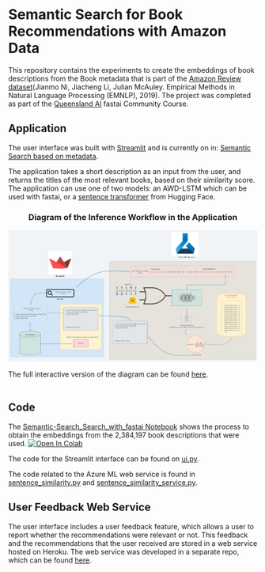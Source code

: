 # Semantic Search for Book Recommendations with Amazon Data

This repository contains the experiments to create the embeddings of book descriptions from the Book metadata that is part of the [Amazon Review dataset](https://nijianmo.github.io/amazon/index.html)(Jianmo Ni, Jiacheng Li, Julian McAuley. Empirical Methods in Natural Language Processing (EMNLP), 2019). The project was completed as part of the [Queensland AI](https://www.qldaihub.com/) fastai Community Course.

## Application

The user interface was built with [Streamlit](https://streamlit.io/) and is currently on in: [Semantic Search based on metadata](https://share.streamlit.io/adilsitos/semantic-search-amazon-data/main/ui.py).

The application takes a short description as an input from the user, and returns the titles of the most relevant books, based on their similarity score. The application can use one of two models: an AWD-LSTM which can be used with fastai, or a [sentence transformer](https://www.sbert.net/) from Hugging Face.


<h3 align="center">
    <p>Diagram of the Inference Workflow in the Application</p>
</h3>
<p align="center">
    <img src="https://github.com/Adilsitos/Semantic-Search-Amazon-Data/blob/main/Semantic%20Search%20Project%402x.png" width="1000"/>
<p>
    
The full interactive version of the diagram can be found [here](https://whimsical.com/semantic-search-project-Mh4EHeCzX58fXZVYfFn4T1).
<br>
</br>
## Code

The [Semantic-Search_Search_with_fastai Notebook](https://github.com/Adilsitos/Semantic-Search-Amazon-Data/blob/main/Semantic_Search_with_fastai.ipynb) shows the process to obtain the embeddings from the 2,384,197 book descriptions that were used. [![Open In Colab](https://colab.research.google.com/assets/colab-badge.svg)](https://colab.research.google.com/drive/1PIMtkozBnfeEvCuAQcHyTCQr7mYF3dLg?usp=sharing)

The code for the Streamlit interface can be found on [ui.py](https://github.com/Adilsitos/Semantic-Search-Amazon-Data/blob/main/ui.py).

The code related to the Azure ML web service is found in [sentence_similarity.py](https://github.com/Adilsitos/Semantic-Search-Amazon-Data/blob/main/sentence_similarity.py) and [sentence_similarity_service.py](https://github.com/Adilsitos/Semantic-Search-Amazon-Data/blob/main/sentence_similarity_service.py). 

## User Feedback Web Service

The user interface includes a user feedback feature, which allows a user to report whether the recommendations were relevant or not. This feedback and the recommendations that the user received are stored in a web service hosted on Heroku.
The web service was developed in a separate repo, which can be found [here](https://github.com/Adilsitos/webservice-semantic-search).

